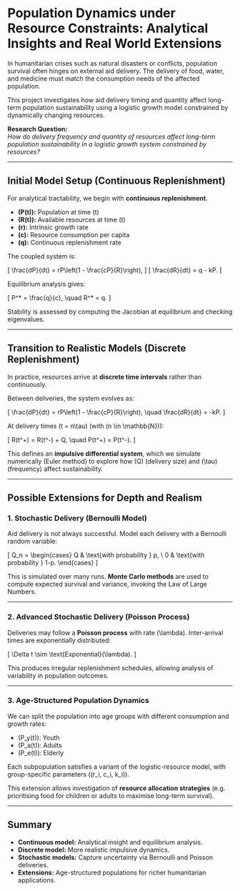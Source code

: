 # Population Dynamics under Resource Constraints: Analytical Insights and Real World Extensions

In humanitarian crises such as natural disasters or conflicts, population survival often hinges on external aid delivery. The delivery of food, water, and medicine must match the consumption needs of the affected population.  

This project investigates how aid delivery timing and quantity affect long-term population sustainability using a logistic growth model constrained by dynamically changing resources.

**Research Question:**  
*How do delivery frequency and quantity of resources affect long-term population sustainability in a logistic growth system constrained by resources?*

---

## Initial Model Setup (Continuous Replenishment)

For analytical tractability, we begin with **continuous replenishment**.

- **\(P(t)\):** Population at time \(t\)  
- **\(R(t)\):** Available resources at time \(t\)  
- **\(r\):** Intrinsic growth rate  
- **\(c\):** Resource consumption per capita  
- **\(q\):** Continuous replenishment rate  

The coupled system is:

\[
\frac{dP}{dt} = rP\left(1 - \frac{cP}{R}\right),
\]
\[
\frac{dR}{dt} = q - kP.
\]

Equilibrium analysis gives:

\[
P^* = \frac{q}{c}, \quad R^* = q.
\]

Stability is assessed by computing the Jacobian at equilibrium and checking eigenvalues.

---

## Transition to Realistic Models (Discrete Replenishment)

In practice, resources arrive at **discrete time intervals** rather than continuously.  

Between deliveries, the system evolves as:

\[
\frac{dP}{dt} = rP\left(1 - \frac{cP}{R}\right), \quad \frac{dR}{dt} = -kP.
\]

At delivery times \(t = n\tau\) (with \(n \in \mathbb{N}\)):

\[
R(t^+) = R(t^-) + Q, \quad P(t^+) = P(t^-).
\]

This defines an **impulsive differential system**, which we simulate numerically (Euler method) to explore how \(Q\) (delivery size) and \(\tau\) (frequency) affect sustainability.

---

## Possible Extensions for Depth and Realism

### 1. Stochastic Delivery (Bernoulli Model)

Aid delivery is not always successful. Model each delivery with a Bernoulli random variable:

\[
Q_n =
\begin{cases}
Q & \text{with probability } p, \\
0 & \text{with probability } 1-p.
\end{cases}
\]

This is simulated over many runs. **Monte Carlo methods** are used to compute expected survival and variance, invoking the Law of Large Numbers.

---

### 2. Advanced Stochastic Delivery (Poisson Process)

Deliveries may follow a **Poisson process** with rate \(\lambda\). Inter-arrival times are exponentially distributed:

\[
\Delta t \sim \text{Exponential}(\lambda).
\]

This produces irregular replenishment schedules, allowing analysis of variability in population outcomes.

---

### 3. Age-Structured Population Dynamics

We can split the population into age groups with different consumption and growth rates:

- \(P_y(t)\): Youth  
- \(P_a(t)\): Adults  
- \(P_e(t)\): Elderly  

Each subpopulation satisfies a variant of the logistic-resource model, with group-specific parameters \((r_i, c_i, k_i)\).  

This extension allows investigation of **resource allocation strategies** (e.g. prioritising food for children or adults to maximise long-term survival).

---

## Summary

- **Continuous model:** Analytical insight and equilibrium analysis.  
- **Discrete model:** More realistic impulsive dynamics.  
- **Stochastic models:** Capture uncertainty via Bernoulli and Poisson deliveries.  
- **Extensions:** Age-structured populations for richer humanitarian applications.  
